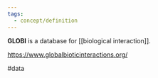 ```yaml
---
tags:
  - concept/definition
---
```

**GLOBI** is a database for [[biological interaction]].

https://www.globalbioticinteractions.org/

 #data 